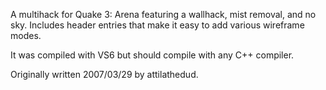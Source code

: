 A multihack for Quake 3: Arena featuring a wallhack, mist removal, and no sky. Includes header entries that make it easy to add various wireframe modes.

It was compiled with VS6 but should compile with any C++ compiler.

Originally written 2007/03/29 by attilathedud.